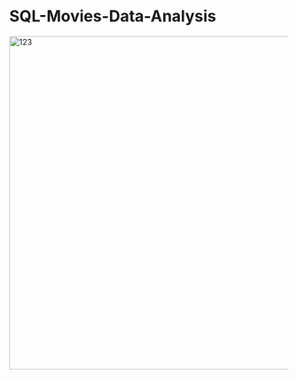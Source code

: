 # SQL-Movies-Data-Analysis
<img width="601" alt="123" src="https://github.com/Trilochan-Tripathy/SQL-Movies-Data-Analysis/assets/141568396/cb0c22ae-05c0-4f56-94d6-e34d3ae125f2">

